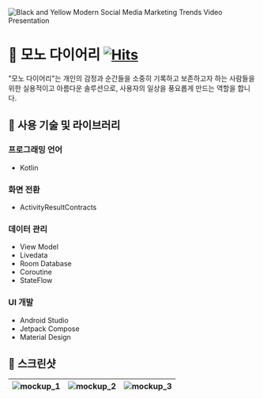 ![Black and Yellow Modern Social Media Marketing Trends Video Presentation](https://github.com/vmkmym/MonoDiaryApp/assets/71699054/c14c2a60-6105-4dc2-b629-a183a05dfc4a)




# 🚩 모노 다이어리 [![Hits](https://hits.seeyoufarm.com/api/count/incr/badge.svg?url=https%3A%2F%2Fgithub.com%2Fvmkmym%2FMonoDiaryApp%2Fhit-counter&count_bg=%23F3BCCE&title_bg=%239BB3ED&icon=kotlin.svg&icon_color=%23E7E7E7&title=Mono+Diary&edge_flat=false)](https://hits.seeyoufarm.com)
"모노 다이어리"는 개인의 감정과 순간들을 소중히 기록하고 보존하고자 하는 사람들을 위한 실용적이고 아름다운 솔루션으로, 사용자의 일상을 풍요롭게 만드는 역할을 합니다.




## 🚩 사용 기술 및 라이브러리

### 프로그래밍 언어
- Kotlin

### 화면 전환
- ActivityResultContracts

### 데이터 관리
- View Model
- Livedata
- Room Database
- Coroutine
- StateFlow

### UI 개발
- Android Studio
- Jetpack Compose
- Material Design



## 🚩 스크린샷
![mockup_1](https://github.com/vmkmym/MonoDiaryApp/assets/71699054/a6ad0698-2bfd-4839-a7d0-f6ea7f1b83bb) | ![mockup_2](https://github.com/vmkmym/MonoDiaryApp/assets/71699054/d3c06915-c285-4686-9f99-ba242405a454) |![mockup_3](https://github.com/vmkmym/MonoDiaryApp/assets/71699054/9ecc0831-1ba9-4b05-9541-b845766a3288)
--- | --- | --- | 
